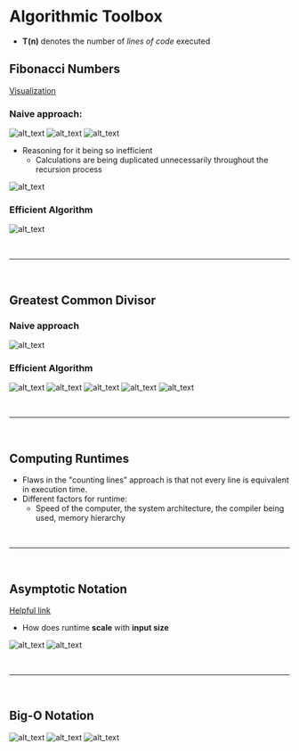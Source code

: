 # **Algorithmic Toolbox**
- **T(n)** denotes the number of *lines of code* executed

## **Fibonacci Numbers**
[Visualization](https://www.cs.usfca.edu/~galles/visualization/DPFib.html)

### **Naive approach:** 
![alt_text](./images/fib_nums.JPG 'image')
![alt_text](./images/fib_nums2.JPG 'image')
![alt_text](./images/fib_nums3.JPG 'image')


- Reasoning for it being so inefficient
    - Calculations are being duplicated unnecessarily throughout the recursion process
    
![alt_text](./images/fib_nums4.JPG 'image')


### **Efficient Algorithm**
![alt_text](./images/fib_nums5.JPG 'image')

<br>
<hr>
<br>

## **Greatest Common Divisor**

### **Naive approach**
![alt_text](./images/gcd.JPG 'image')

### **Efficient Algorithm**
![alt_text](./images/gcd2.JPG 'image')
![alt_text](./images/gcd3.JPG 'image')
![alt_text](./images/gcd4.JPG 'image')
![alt_text](./images/gcd5.JPG 'image')
![alt_text](./images/gcd6.JPG 'image')

<br>
<hr>
<br>

## **Computing Runtimes**
- Flaws in the "counting lines" approach is that not every line is equivalent in execution time.
- Different factors for runtime:
    - Speed of the computer, the system architecture, the compiler being used, memory hierarchy

<br>
<hr>
<br>

## **Asymptotic Notation**
[Helpful link](https://www.khanacademy.org/computing/computer-science/algorithms/asymptotic-notation/a/asymptotic-notation)
- How does runtime **scale** with **input size**

![alt_text](./images/asymptotic.JPG 'image')
![alt_text](./images/asymptotic2.JPG 'image')

<br>
<hr>
<br>

## **Big-O Notation**
![alt_text](./images/o_rules.JPG 'image')
![alt_text](./images/others.JPG 'image')
![alt_text](./images/others2.JPG 'image')